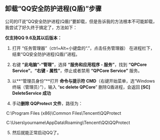 ## 卸载“QQ安全防护进程(Q盾)”步骤

公司的IT说“QQ安全防护进程(Q盾)”要卸载，但是告诉我的方法根本不可能卸载，我尝试了好久终于搞定了，方法如下：

**仅支持QQ 9.6及其以后版本：**

1.  打开 “任务管理器”（ctrl+Alt+小键盘的“.”，点击任务管理器） 在进程栏下，结束“QQ安全防护进程(Q盾)”进程。

2.  右键 **“此电脑”-“管理”**，选择 **“服务和应用程序 - 服务”**，找到 **“QPCore Service”**。**“右键 - 属性”**，停止或者禁用 **“QPCore Service”** 服务。

3.  以**“管理员身份”**打开 **命令与提示符 CMD**（右键开始菜单，选“Windows终端（管理员）”），输入 “**sc delete QPCore**” 删除Q盾进程，会返回 **[SC] DeleteService 成功**

4.  手动**删除 QQProtect 文件**，路径为：

​    C:\Program Files (x86)\Common Files\Tencent\QQProtect

​    C:\Users\yourname\AppData\Roaming\Tencent\QQ\QQProtect

5.  然后就能正常启动QQ了。